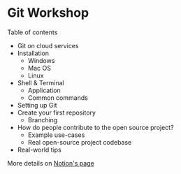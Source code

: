 # Git Workshop

Table of contents

- Git on cloud services
- Installation
  - Windows
  - Mac OS
  - Linux
- Shell & Terminal
  - Application
  - Common commands
- Setting up Git
- Create your first repository
  - Branching
- How do people contribute to the open source project?
  - Example use-cases
  - Real open-source project codebase
- Real-world tips

More details on [Notion's page](https://bluenex.notion.site/EGBI101-Workshop-5949a23a96de4875976434007380e6b3)

